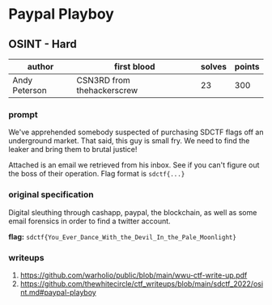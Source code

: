 # Paypal Playboy
## OSINT - Hard
| author | first blood                | solves | points |
| --- |----------------------------| -- | --- |
| Andy Peterson | CSN3RD from thehackerscrew | 23 | 300 |
### prompt
We've apprehended somebody suspected of purchasing SDCTF flags off an underground market. That said, this guy is small fry. We need to find the leaker and bring them to brutal justice! 

Attached is an email we retrieved from his inbox. See if you can't figure out the boss of their operation. 
Flag format is `sdctf{...}`

### original specification
Digital sleuthing through cashapp, paypal, the blockchain, as well as some email forensics in order to find a twitter account.

**flag:** `sdctf{You_Ever_Dance_With_the_Devil_In_the_Pale_Moonlight}`

### writeups

1. https://github.com/warholio/public/blob/main/wwu-ctf-write-up.pdf
2. https://github.com/thewhitecircle/ctf_writeups/blob/main/sdctf_2022/osint.md#paypal-playboy